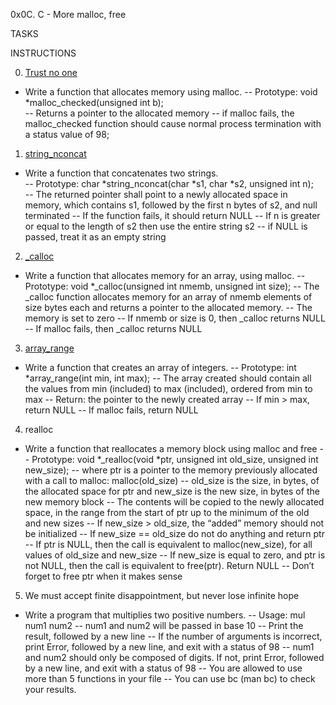 0x0C. C - More malloc, free

TASKS

INSTRUCTIONS

0. [Trust no one](0-malloc_checked.c)
		
- Write a function that allocates memory using malloc.
-- Prototype: void *malloc_checked(unsigned int b);		
-- Returns a pointer to the allocated memory
-- if malloc fails, the malloc_checked function should cause normal process termination with a status value of 98;

1. [string_nconcat](1-string_nconcat.c)

- Write a function that concatenates two strings.		
-- Prototype: char *string_nconcat(char *s1, char *s2, unsigned int n);		
-- The returned pointer shall point to a newly allocated space in memory, which contains s1, followed by the first n bytes of s2, and null terminated
-- If the function fails, it should return NULL
-- If n is greater or equal to the length of s2 then use the entire string s2
-- if NULL is passed, treat it as an empty string
				
2. [_calloc](2-calloc.c)

- Write a function that allocates memory for an array, using malloc.
-- Prototype: void *_calloc(unsigned int nmemb, unsigned int size);
-- The _calloc function allocates memory for an array of nmemb elements of size bytes each and returns a pointer to the allocated memory.
-- The memory is set to zero
-- If nmemb or size is 0, then _calloc returns NULL
-- If malloc fails, then _calloc returns NULL
		
3. [array_range](3-array_range.c)
		
- Write a function that creates an array of integers.
-- Prototype: int *array_range(int min, int max);
-- The array created should contain all the values from min (included) to max (included), ordered from min to max
-- Return: the pointer to the newly created array
-- If min > max, return NULL
-- If malloc fails, return NULL
		
4. realloc
		
- Write a function that reallocates a memory block using malloc and free
-- Prototype: void *_realloc(void *ptr, unsigned int old_size, unsigned int new_size);
-- where ptr is a pointer to the memory previously allocated with a call to malloc: malloc(old_size)
-- old_size is the size, in bytes, of the allocated space for ptr and new_size is the new size, in bytes of the new memory block
-- The contents will be copied to the newly allocated space, in the range from the start of ptr up to the minimum of the old and new sizes
-- If new_size > old_size, the “added” memory should not be initialized
-- If new_size == old_size do not do anything and return ptr
-- If ptr is NULL, then the call is equivalent to malloc(new_size), for all values of old_size and new_size
-- If new_size is equal to zero, and ptr is not NULL, then the call is equivalent to free(ptr). Return NULL
-- Don’t forget to free ptr when it makes sense
		
5. We must accept finite disappointment, but never lose infinite hope
		
- Write a program that multiplies two positive numbers.
-- Usage: mul num1 num2
-- num1 and num2 will be passed in base 10
-- Print the result, followed by a new line
-- If the number of arguments is incorrect, print Error, followed by a new line, and exit with a status of 98
-- num1 and num2 should only be composed of digits. If not, print Error, followed by a new line, and exit with a status of 98
-- You are allowed to use more than 5 functions in your file
-- You can use bc (man bc) to check your results.
